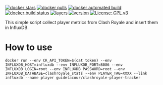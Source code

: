 [![docker stars](https://img.shields.io/docker/stars/guidelacour/clashroyale-player-tracker.svg)](https://hub.docker.com/r/guidelacour/clashroyale-player-tracker/) [![docker pulls](https://img.shields.io/docker/pulls/guidelacour/clashroyale-player-tracker.svg)](https://hub.docker.com/r/guidelacour/clashroyale-player-tracker/) [![docker automated build](https://img.shields.io/docker/automated/guidelacour/clashroyale-player-tracker.svg)](https://hub.docker.com/r/guidelacour/clashroyale-player-tracker/) [![docker build status](https://img.shields.io/docker/build/guidelacour/clashroyale-player-tracker.svg)](https://hub.docker.com/r/guidelacour/clashroyale-player-tracker/)
[![layers](https://images.microbadger.com/badges/image/guidelacour/clashroyale-player-tracker.svg)](https://microbadger.com/images/guidelacour/clashroyale-player-tracker "Get your own image badge on microbadger.com") [![version](https://images.microbadger.com/badges/version/guidelacour/clashroyale-player-tracker.svg)](https://microbadger.com/images/guidelacour/clashroyale-player-tracker "Get your own version badge on microbadger.com")
[![License: GPL v3](https://img.shields.io/badge/License-GPL%20v3-blue.svg)](https://www.gnu.org/licenses/gpl-3.0)

This simple script collect player metrics from Clash Royale and insert them 
in InfluxDB.

# How to use

```
docker run --env CR_API_TOKEN=$(cat token) --env INFLUXDB_HOST=influxdb --env INFLUXDB_PORT=8086 --env INFLUXDB_LOGIN=root --env INFLUXDB_PASSWORD=root --env INFLUXDB_DATABASE=clashroyale_stats --env PLAYER_TAG=XXXX --link influxdb --name player guidelacour/clashroyale-player-tracker
```
